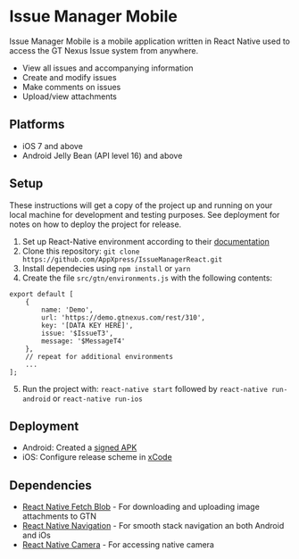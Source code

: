 # Issue Manager Mobile

Issue Manager Mobile is a mobile application written in React Native used to access the GT Nexus Issue system from anywhere.

  - View all issues and accompanying information
  - Create and modify issues
  - Make comments on issues
  - Upload/view attachments

## Platforms 

  - iOS 7 and above
  - Android Jelly Bean (API level 16) and above


## Setup
These instructions will get a copy of the project up and running on your local machine for development and testing purposes. See deployment for notes on how to deploy the project for release.

  1. Set up React-Native environment according to their [documentation](https://facebook.github.io/react-native/docs/getting-started.html)
  2. Clone this repository:
    `git clone  https://github.com/AppXpress/IssueManagerReact.git`
  3. Install dependecies using `npm install` or `yarn`
  4. Create the file `src/gtn/environments.js` with the following contents:
```  
export default [
    {
        name: 'Demo',
        url: 'https://demo.gtnexus.com/rest/310',
        key: '[DATA KEY HERE]',
        issue: '$IssueT3',
        message: '$MessageT4'
    },
    // repeat for additional environments
    ...
];
```

  5. Run the project with:
`react-native start` followed by `react-native run-android` or `react-native run-ios`

## Deployment
  * Android: Created a [signed APK](https://facebook.github.io/react-native/docs/signed-apk-android.html)
  * iOS: Configure release scheme in [xCode](https://facebook.github.io/react-native/docs/running-on-device.html#3-build-app-for-release)

## Dependencies
   * [React Native Fetch Blob](https://github.com/wkh237/react-native-fetch-blob) - For downloading and uploading image attachments to GTN
   * [React Native Navigation](https://github.com/wix/react-native-navigation) - For smooth stack navigation an both Android and iOs
   * [React Native Camera](https://github.com/lwansbrough/react-native-camera) - For accessing native camera